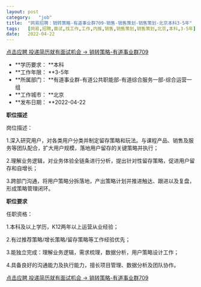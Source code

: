 ```yaml
---
layout:	post
category:	"job"
title:	"网易招聘：销转策略-有道事业群709-销售-销售策划-销售策划-北京本科3-5年"
tags:	[网易,招聘,面试,找工作,工作,内推,销售,销售策划,销售策划,北京,本科,3-5年]
date:	2022-04-22
---
```


[点击应聘 投递简历就有面试机会 ->  销转策略-有道事业群709](http://mobile.bole.netease.com/bole/boleDetail?id=26561&employeeId=346f03c3cda5f04c&key=all)



- **学历要求： **本科
- **工作年限： **3-5年
- **所属部门： **有道事业群-有道公共职能部-有道综合服务一部-综合运营一组
- **工作城市： **北京
- **发布日期： **2022-04-22



**职位描述**

岗位描述：

1.深入研究用户，对各类用户分类并制定留存策略和玩法。与课程产品、销售及服务等团队配合，扩大用户规模，落地用户留存的关键策略并执行；

2.理解业务逻辑，对业务体验全链条进行分析，提出针对性留存策略，促进用户留存和自增长；

3.跨部门沟通，将用户策略分拆落地，产出策略计划并推进触达、跟进以及复盘，形成策略管理闭环。





**职位要求**

任职资格：

1.本科及以上学历，K12两年以上运营从业经验；

2.有过推荐策略/增长策略/留存策略等工作经验优先；

3.能独立完成：理解业务逻辑，需求梳理，数据分析，用户策略设计工作；

4.具备良好的沟通能力及执行能力，擅长项目管理、数据分析及团队协作。



[点击应聘 投递简历就有面试机会 ->  销转策略-有道事业群709](http://mobile.bole.netease.com/bole/boleDetail?id=26561&employeeId=346f03c3cda5f04c&key=all)